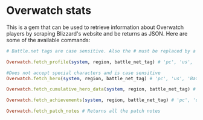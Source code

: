 # Overwatch stats
This is a gem that can be used to retrieve information about Overwatch players by scraping Blizzard's website and be returns as JSON. Here are some of the available commands:

```ruby
# Battle.net tags are case sensitive. Also the # must be replaced by a -

Overwatch.fetch_profile(system, region, battle_net_tag) # 'pc', 'us', 'Battlenettag-1245'

#Does not accept special characters and is case sensitive
Overwatch.fetch_hero(system, region, battle_net_tag) # 'pc', 'us', 'Battlenettag-1245', 'Soldier76'

Overwatch.fetch_cumulative_hero_data(system, region, battle_net_tag) # 'pc', 'us', 'Battlenettag-1245'

Overwatch.fetch_achievements(system, region, battle_net_tag) # 'pc', 'us', 'Battlenettag-1245'

Overwatch.fetch_patch_notes # Returns all the patch notes
```
